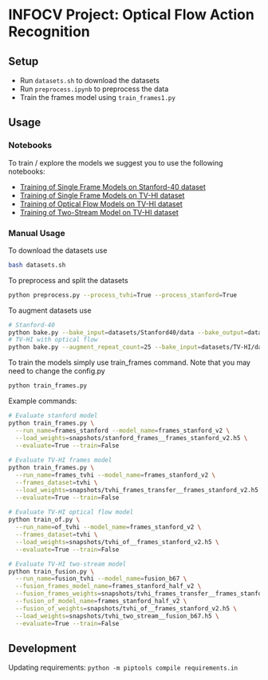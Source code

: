 # INFOCV Project: Optical Flow Action Recognition

## Setup
* Run `datasets.sh` to download the datasets
* Run `preprocess.ipynb` to preprocess the data
* Train the frames model using `train_frames1.py`

## Usage
### Notebooks
To train / explore the models we suggest you to use the following notebooks:

* [Training of Single Frame Models on Stanford-40 dataset](https://github.com/EgorDm/INFOMCV/blob/master/notebooks/INFOCV_ActionRecogniton_frames_stanford.ipynb)
* [Training of Single Frame Models on TV-HI dataset](https://github.com/EgorDm/INFOMCV/blob/master/notebooks/INFOCV_ActionRecogniton_frames_hitv.ipynb)
* [Training of Optical Flow Models on TV-HI dataset](https://github.com/EgorDm/INFOMCV/blob/master/notebooks/INFOCV_ActionRecogniton_of_and_fusion.ipynb)
* [Training of Two-Stream Model on TV-HI dataset](https://github.com/EgorDm/INFOMCV/blob/master/notebooks/INFOCV_ActionRecogniton_of_and_fusion.ipynb)

### Manual Usage
To download the datasets use 
```bash
bash datasets.sh
```

To preprocess and split the datasets
```bash
python preprocess.py --process_tvhi=True --process_stanford=True
```

To augment datasets use
```bash
# Stanford-40
python bake.py --bake_input=datasets/Stanford40/data --bake_output=datasets/Stanford40/baked --bake_optical_flow=False --augment_repeat_count=25 
# TV-HI with optical flow
python bake.py --augment_repeat_count=25 --bake_input=datasets/TV-HI/data --bake_output=datasets/TV-HI/baked --bake_optical_flow=True
```

To train the models simply use train_frames command. Note that you may need to change the config.py
```bash
python train_frames.py
```

Example commands:
```bash
# Evaluate stanford model
python train_frames.py \
  --run_name=frames_stanford --model_name=frames_stanford_v2 \
  --load_weights=snapshots/stanford_frames__frames_stanford_v2.h5 \
  --evaluate=True --train=False
  
# Evaluate TV-HI frames model
python train_frames.py \
  --run_name=frames_tvhi --model_name=frames_stanford_v2 \
  --frames_dataset=tvhi \
  --load_weights=snapshots/tvhi_frames_transfer__frames_stanford_v2.h5 \
  --evaluate=True --train=False
  
# Evaluate TV-HI optical flow model
python train_of.py \
  --run_name=of_tvhi --model_name=frames_stanford_v2 \
  --frames_dataset=tvhi \
  --load_weights=snapshots/tvhi_of__frames_stanford_v2.h5 \
  --evaluate=True --train=False

# Evaluate TV-HI two-stream model
python train_fusion.py \
  --run_name=fusion_tvhi --model_name=fusion_b67 \
  --fusion_frames_model_name=frames_stanford_half_v2 \
  --fusion_frames_weights=snapshots/tvhi_frames_transfer__frames_stanford_v2.h5 \
  --fusion_of_model_name=frames_stanford_half_v2 \
  --fusion_of_weights=snapshots/tvhi_of__frames_stanford_v2.h5 \
  --load_weights=snapshots/tvhi_two_stream__fusion_b67.h5 \
  --evaluate=True --train=False
```

## Development
Updating requirements: `python -m piptools compile requirements.in`